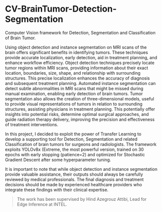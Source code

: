 # CV-BrainTumor-Detection-Segmentation
Computer Vision framework for Detection, Segmentation and Classification of Brain Tumor.

Using object detection and instance segmentation on MRI scans of the brain offers significant benefits in identifying tumors. 
These techniques provide accurate localization, early detection, aid in treatment planning, and enhance workflow efficiency. Object detection techniques precisely locate tumor regions within MRI scans, providing information about their exact location, boundaries, size, shape, and relationship with surrounding structures. This precise localization enhances the accuracy of diagnosis and subsequent treatment planning. Automated instance segmentation can detect subtle abnormalities in MRI scans that might be missed during manual examination, enabling early detection of brain tumors. Tumor segmentation also allows the creation of three-dimensional models, useful to provide visual representations of tumors in relation to surrounding structures, assisting physicians in treatment planning. This potentially offer insights into potential risks, determine optimal surgical approaches, and guide radiation therapy delivery, improving the precision and effectiveness of treatment interventions.

In this project, I decided to exploit the power of Transfer Learning to develop a supporting tool for Detection, Segmentation and related Classification of brain tumors for surgeons and radiologists.
The framework exploits YOLOv8x (Extreme, the most powerful version, trained on 30 epochs with early stopping (patience=2) and optimized for Stochastic Gradient Descent after some hyperparameter tuning.

It is important to note that while object detection and instance segmentation provide valuable assistance, their outputs should always be carefully reviewed by medical professionals. The final diagnosis and treatment decisions should be made by experienced healthcare providers who integrate these findings with their clinical expertise.

> The work has been supervised by Hind Azegrouz Attibi, Lead for Edge Inference at INTEL.

